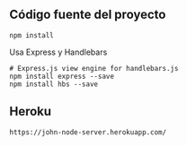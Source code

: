## Código fuente del proyecto

```
npm install
```

Usa Express y Handlebars
```
# Express.js view engine for handlebars.js
npm install express --save
npm install hbs --save
```

## Heroku
```
https://john-node-server.herokuapp.com/
```
